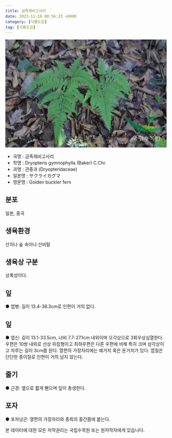 ```yaml
---
title: 금족제비고사리
date: 2023-11-16 00:56:23 +0800
category: [식물도감]
tag: [식물도감]
---
```




![금족제비고사리](/assets/img/fileUpload/plants/basic/Dryopteridaceae/Dryopteris/3609/1_th2.JPG)
- 국명 : 금족제비고사리
- 학명 : Dryopteris gymnophylla (Baker) C.Chr.
- 과명 : 관중과 (Dryopteridaceae)
- 일본명 : サクライカグマ
- 영문명 : Golden buckler fern


## 분포
일본, 중국
## 생육환경
산지나 숲 속이나 산비탈 
## 생육상 구분
상록성이다. 
## 잎
● 엽병: 길이 13.4-36.3cm로 인편이 거의 없다. 
## 잎
● 엽신: 길이 13.1-33.5cm, 너비 7.7-27.1cm 내외이며 오각상으로 3회우상심열한다. 우편은 10쌍 내외로 선상 피침형이고 최하우편은 다른 우편에 비해 특히 크며 삼각상이고 자루는 길이 3cm쯤 된다. 열편의 가장자리에는 예거치 혹은 둔거치가 있다. 엽질은 단단한 종이질로 인편이 거의 남지 않는다. 
## 줄기
● 근경: 옆으로 짧게 뻗으며 잎이 총생한다. 
## 포자
● 포자낭군: 열편의 가장자리와 중륵의 중간쯤에 붙는다. 






본 데이터에 대한 모든 저작권리는 국립수목원 또는 원저작자에게 있습니다.
